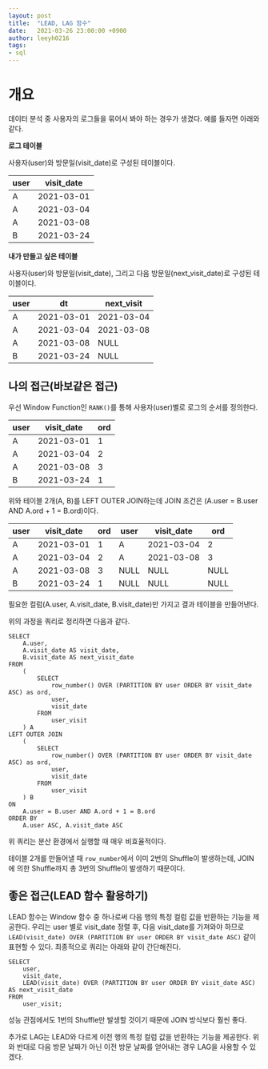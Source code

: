 ```yaml
---
layout: post
title:  "LEAD, LAG 함수"
date:   2021-03-26 23:00:00 +0900
author: leeyh0216
tags:
- sql
---
```


# 개요

데이터 분석 중 사용자의 로그들을 묶어서 봐야 하는 경우가 생겼다. 예를 들자면 아래와 같다.

**로그 테이블**

사용자(user)와 방문일(visit_date)로 구성된 테이블이다.

| user | visit_date |
|------|------------|
| A    | 2021-03-01 |
| A    | 2021-03-04 |
| A    | 2021-03-08 |
| B    | 2021-03-24 |

**내가 만들고 싶은 테이블**

사용자(user)와 방문일(visit_date), 그리고 다음 방문일(next_visit_date)로 구성된 테이블이다.

| user | dt         | next_visit |
|------|------------|------------|
| A    | 2021-03-01 | 2021-03-04 |
| A    | 2021-03-04 | 2021-03-08 |
| A    | 2021-03-08 | NULL       |
| B    | 2021-03-24 | NULL       |

## 나의 접근(바보같은 접근)

우선 Window Function인 `RANK()`를 통해 사용자(user)별로 로그의 순서를 정의한다.

| user | visit_date | ord |
|------|------------|-------|
| A    | 2021-03-01 | 1     |
| A    | 2021-03-04 | 2     |
| A    | 2021-03-08 | 3     |
| B    | 2021-03-24 | 1     |

위와 테이블 2개(A, B)를 LEFT OUTER JOIN하는데 JOIN 조건은 (A.user = B.user AND A.ord + 1 = B.ord)이다.

| user | visit_date | ord | user | visit_date | ord |
|------|------------|-------|------|------------|-------|
| A    | 2021-03-01 | 1     | A    | 2021-03-04 | 2     |
| A    | 2021-03-04 | 2     | A    | 2021-03-08 | 3     |
| A    | 2021-03-08 | 3     | NULL | NULL       | NULL  |
| B    | 2021-03-24 | 1     | NULL | NULL       | NULL  |

필요한 컬럼(A.user, A.visit_date, B.visit_date)만 가지고 결과 테이블을 만들어낸다.

위의 과정을 쿼리로 정리하면 다음과 같다.

```
SELECT
    A.user,
    A.visit_date AS visit_date,
    B.visit_date AS next_visit_date
FROM
    (
        SELECT
            row_number() OVER (PARTITION BY user ORDER BY visit_date ASC) as ord,
            user,
            visit_date
        FROM
            user_visit
    ) A
LEFT OUTER JOIN
    (
        SELECT
            row_number() OVER (PARTITION BY user ORDER BY visit_date ASC) as ord,
            user,
            visit_date
        FROM
            user_visit
    ) B
ON 
    A.user = B.user AND A.ord + 1 = B.ord
ORDER BY
    A.user ASC, A.visit_date ASC
```

위 쿼리는 분산 환경에서 실행할 때 매우 비효율적이다.

테이블 2개를 만들어낼 때 `row_number`에서 이미 2번의 Shuffle이 발생하는데, JOIN에 의한 Shuffle까지 총 3번의 Shuffle이 발생하기 때문이다.

## 좋은 접근(LEAD 함수 활용하기)

LEAD 함수는 Window 함수 중 하나로써 다음 행의 특정 컬럼 값을 반환하는 기능을 제공한다. 우리는 user 별로 visit_date 정렬 후, 다음 visit_date를 가져와야 하므로 `LEAD(visit_date) OVER (PARTITION BY user ORDER BY visit_date ASC)` 같이 표현할 수 있다. 최종적으로 쿼리는 아래와 같이 간단해진다.

```
SELECT
    user,
    visit_date,
    LEAD(visit_date) OVER (PARTITION BY user ORDER BY visit_date ASC) AS next_visit_date
FROM
    user_visit;
```

성능 관점에서도 1번의 Shuffle만 발생할 것이기 때문에 JOIN 방식보다 훨씬 좋다.

추가로 LAG는 LEAD와 다르게 이전 행의 특정 컬럼 값을 반환하는 기능을 제공한다. 위와 반대로 다음 방문 날짜가 아닌 이전 방문 날짜를 얻어내는 경우 LAG을 사용할 수 있겠다.